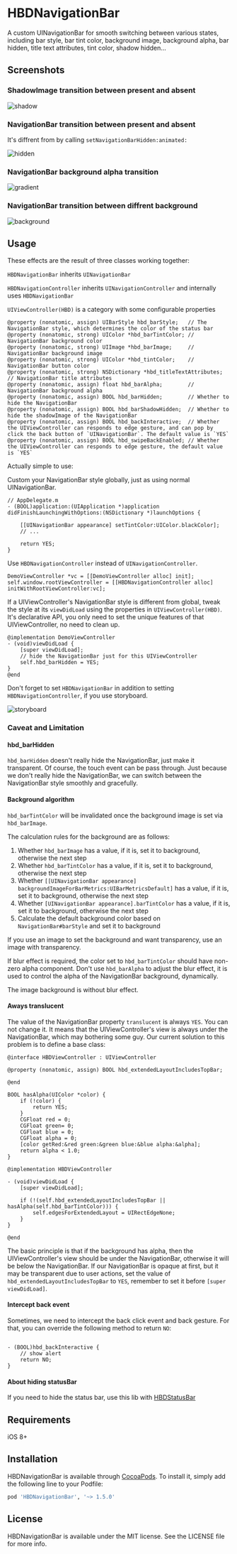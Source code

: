 # HBDNavigationBar

A custom UINavigationBar for smooth switching between various states, including bar style, bar tint color, background image, background alpha, bar hidden, title text attributes, tint color, shadow hidden...

## Screenshots

### ShadowImage transition between present and absent

![shadow](./screenshot/shadow.gif)

### NavigationBar transition between present and absent

It's diffrent from by calling `setNavigationBarHidden:animated:`

![hidden](./screenshot/hidden.gif)

### NavigationBar background alpha transition

![gradient](./screenshot/gradient.gif)

### NavigationBar transition between diffrent background

![background](./screenshot/background.gif)

## Usage

These effects are the result of three classes working together:

`HBDNavigationBar` inherits `UINavigationBar`

`HBDNavigationController` inherits `UINavigationController` and internally uses `HBDNavigationBar`

`UIViewController(HBD)` is a category with some configurable properties

```objc
@property (nonatomic, assign) UIBarStyle hbd_barStyle;   // The NavigationBar style, which determines the color of the status bar
@property (nonatomic, strong) UIColor *hbd_barTintColor; // NavigationBar background color
@property (nonatomic, strong) UIImage *hbd_barImage;     // NavigationBar background image
@property (nonatomic, strong) UIColor *hbd_tintColor;    // NavigationBar button color
@property (nonatomic, strong) NSDictionary *hbd_titleTextAttributes; // NavigationBar title attributes
@property (nonatomic, assign) float hbd_barAlpha;        // NavigationBar background alpha
@property (nonatomic, assign) BOOL hbd_barHidden;        // Whether to hide the NavigationBar
@property (nonatomic, assign) BOOL hbd_barShadowHidden;  // Whether to hide the shadowImage of the NavigationBar
@property (nonatomic, assign) BOOL hbd_backInteractive;  // Whether the UIViewController can responds to edge gesture, and can pop by click the back button of `UINavigationBar`. The default value is `YES`
@property (nonatomic, assign) BOOL hbd_swipeBackEnabled; // Whether the UIViewController can responds to edge gesture, the default value is `YES`
```

Actually simple to use:

Custom your NavigationBar style globally, just as using normal UINavigationBar.

```objc
// AppDelegate.m
- (BOOL)application:(UIApplication *)application didFinishLaunchingWithOptions:(NSDictionary *)launchOptions {

    [[UINavigationBar appearance] setTintColor:UIColor.blackColor];
    // ...

    return YES;
}
```

Use `HBDNavigationController` instead of `UINavigationController`.

```objc
DemoViewController *vc = [[DemoViewController alloc] init];
self.window.rootViewController = [[HBDNavigationController alloc] initWithRootViewController:vc];
```

If a UIViewController's NavigationBar style is different from global, tweak the style at its `viewDidLoad` using the properties in `UIViewController(HBD)`. It's declarative API, you only need to set the unique features of that UIViewController, no need to clean up.

```objc
@implementation DemoViewController
- (void)viewDidLoad {
    [super viewDidLoad];
    // hide the NavigationBar just for this UIViewController
    self.hbd_barHidden = YES;
}
@end
```

Don't forget to set `HBDNavigationBar` in addition to setting `HBDNavigationController`, if you use storyboard.

![storyboard](./screenshot/storyboard.jpg)

### Caveat and Limitation

#### hbd_barHidden

`hbd_barHidden` doesn't really hide the NavigationBar, just make it transparent. Of course, the touch event can be pass through. Just because we don't really hide the NavigationBar, we can switch between the NavigationBar style smoothly and gracefully.

#### Background algorithm

`hbd_barTintColor` will be invalidated once the background image is set via `hbd_barImage`.

The calculation rules for the background are as follows:

1. Whether `hbd_barImage` has a value, if it is, set it to background, otherwise the next step
2. Whether `hbd_barTintColor` has a value, if it is, set it to background, otherwise the next step
3. Whether `[[UINavigationBar appearance] backgroundImageForBarMetrics:UIBarMetricsDefault]` has a value, if it is, set it to background, otherwise the next step
4. Whether `[UINavigationBar appearance].barTintColor` has a value, if it is, set it to background, otherwise the next step
5. Calculate the default background color based on `NavigationBar#barStyle` and set it to background

If you use an image to set the background and want transparency, use an image with transparency.

If blur effect is required, the color set to `hbd_barTintColor` should have non-zero alpha component. Don't use `hbd_barAlpha` to adjust the blur effect, it is used to control the alpha of the NavigationBar background, dynamically.

The image background is without blur effect.

#### Aways translucent

The value of the NavigationBar property `translucent` is always `YES`. You can not change it. It means that the UIViewController's view is always under the NavigationBar, which may bothering some guy. Our current solution to this problem is to define a base class:

```objc
@interface HBDViewController : UIViewController

@property (nonatomic, assign) BOOL hbd_extendedLayoutIncludesTopBar;

@end

BOOL hasAlpha(UIColor *color) {
    if (!color) {
        return YES;
    }
    CGFloat red = 0;
    CGFloat green= 0;
    CGFloat blue = 0;
    CGFloat alpha = 0;
    [color getRed:&red green:&green blue:&blue alpha:&alpha];
    return alpha < 1.0;
}

@implementation HBDViewController

- (void)viewDidLoad {
    [super viewDidLoad];

    if (!(self.hbd_extendedLayoutIncludesTopBar || hasAlpha(self.hbd_barTintColor))) {
        self.edgesForExtendedLayout = UIRectEdgeNone;
    }
}

@end
```

The basic principle is that if the background has alpha, then the UIViewController's view should be under the NavigationBar, otherwise it will be below the NavigationBar.
If our NavigationBar is opaque at first, but it may be transparent due to user actions, set the value of `hbd_extendedLayoutIncludesTopBar` to `YES`, remember to set it before `[super viewDidLoad]`.

#### Intercept back event

Sometimes, we need to intercept the back click event and back gesture. For that, you can override the following method to return `NO`:

```objc

- (BOOL)hbd_backInteractive {
    // show alert
    return NO;
}

```

#### About hiding statusBar

If you need to hide the status bar, use this lib with [HBDStatusBar](https://github.com/listenzz/HBDStatusBar)

## Requirements

iOS 8+

## Installation

HBDNavigationBar is available through [CocoaPods](http://cocoapods.org). To install
it, simply add the following line to your Podfile:

```ruby
pod 'HBDNavigationBar', '~> 1.5.0'
```

## License

HBDNavigationBar is available under the MIT license. See the LICENSE file for more info.
